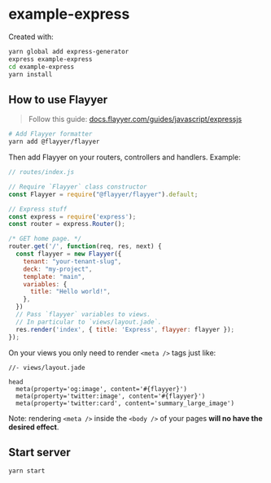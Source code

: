 # example-express

Created with:

```bash
yarn global add express-generator
express example-express
cd example-express
yarn install
```

## How to use Flayyer

> Follow this guide: [docs.flayyer.com/guides/javascript/expressjs](https://docs.flayyer.com/guides/javascript/expressjs)

```bash
# Add Flayyer formatter
yarn add @flayyer/flayyer
```

Then add Flayyer on your routers, controllers and handlers. Example:

```js
// routes/index.js

// Require `Flayyer` class constructor
const Flayyer = require("@flayyer/flayyer").default;

// Express stuff
const express = require('express');
const router = express.Router();

/* GET home page. */
router.get('/', function(req, res, next) {
  const flayyer = new Flayyer({
    tenant: "your-tenant-slug",
    deck: "my-project",
    template: "main",
    variables: {
      title: "Hello world!",
    },
  })
  // Pass `flayyer` variables to views.
  // In particular to `views/layout.jade`.
  res.render('index', { title: 'Express', flayyer: flayyer });
});
```

On your views you only need to render `<meta />` tags just like:

```jade
//- views/layout.jade

head
  meta(property='og:image', content='#{flayyer}')
  meta(property='twitter:image', content='#{flayyer}')
  meta(property='twitter:card', content='summary_large_image')
```

Note: rendering `<meta />` inside the `<body />` of your pages **will no have the desired effect**.

## Start server

```language
yarn start
```
